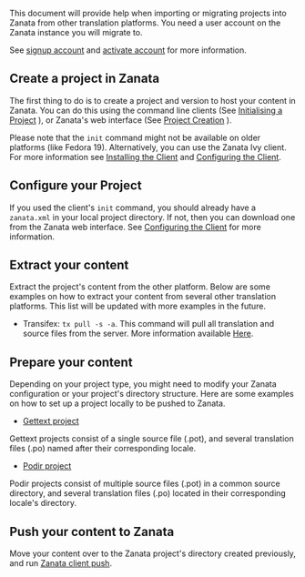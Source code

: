 This document will provide help when importing or migrating projects into Zanata from other translation platforms. 
You need a user account on the Zanata instance you will migrate to.

See [signup account](user-guide/account/sign-up) and [activate account](user-guide/account/account-activate) for more information.

## Create a project in Zanata

The first thing to do is to create a project and version to host your content in Zanata. You can do this using the command line clients (See [Initialising a Project](http://zanata-client.readthedocs.org/en/latest/commands/init/) ), or Zanata's web interface (See [Project Creation](user-guide/projects/create-project) ).

Please note that the `init` command might not be available on older platforms (like Fedora 19). Alternatively, you can use the Zanata Ivy client. For more information see [Installing the Client](http://zanata-client.readthedocs.org/en/latest/installation/) and [Configuring the Client](http://zanata-client.readthedocs.org/en/latest/configuration/).

## Configure your Project

If you used the client's `init` command, you should already have a `zanata.xml` in your local project directory. If not, then you can download one from the Zanata web interface. See [Configuring the Client](http://zanata-client.readthedocs.org/en/latest/configuration/) for more information.

## Extract your content

Extract the project's content from the other platform. Below are some examples on how to extract your content from several other translation platforms. This list will be updated with more examples in the future.

+ Transifex: `tx pull -s -a`. This command will pull all translation and source files from the server. More information available [Here](http://docs.transifex.com/developer/client/pull).

## Prepare your content

Depending on your project type, you might need to modify your Zanata configuration or your project's directory structure. Here are some examples on how to set up a project locally to be pushed to Zanata.

+ [Gettext project](user-guide/projects/gettext-example)

Gettext projects consist of a single source file (.pot), and several translation files (.po) named after their corresponding locale.

+ [Podir project](user-guide/projects/podir-example)

Podir projects consist of multiple source files (.pot) in a common source directory, and several translation files (.po) located in their corresponding locale's directory.

## Push your content to Zanata

Move your content over to the Zanata project's directory created previously, and run [Zanata client push](http://zanata-client.readthedocs.org/en/latest/commands/push/).

